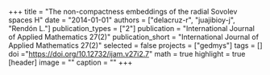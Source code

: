 +++
title = "The non-compactness embeddings of the radial Sovolev spaces H"
date = "2014-01-01"
authors = ["delacruz-r", "juajibioy-j", "Rendón L."]
publication_types = ["2"]
publication = "International Journal of Applied Mathematics 27(2)"
publication_short = "International Journal of Applied Mathematics 27(2)"
selected = false
projects = ["gedmys"]
tags = []
doi ="https://doi.org/10.12732/ijam.v27i2.7"
math = true
highlight = true
[header]
image = ""
caption = ""
+++
